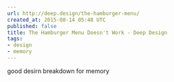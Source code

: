 ```yaml
---
url: http://deep.design/the-hamburger-menu/
created_at: 2015-08-14 05:48 UTC
published: false
title: The Hamburger Menu Doesn't Work - Deep Design
tags:
- design
- memory
---
```


good desirn breakdown for memory
